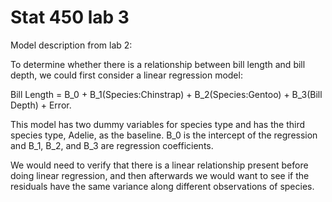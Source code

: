 # Stat 450 lab 3

Model description from lab 2:

To determine whether there is a relationship between bill length and bill depth, we could first consider a linear regression model:

Bill Length = B_0 + B_1(Species:Chinstrap) + B_2(Species:Gentoo) + B_3(Bill Depth) + Error.

This model has two dummy variables for species type and has the third species type, Adelie, as the baseline. B_0 is the intercept of the regression and B_1, B_2, and B_3 are regression coefficients.

We would need to verify that there is a linear relationship present before doing linear regression, and then afterwards we would want to see if the residuals have the same variance along different observations of species.
